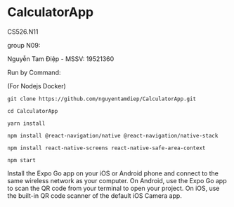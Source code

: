 # CalculatorApp

CS526.N11

group N09:

Nguyễn Tam Điệp - MSSV: 19521360

Run by Command:

(For Nodejs Docker)

`git clone https://github.com/nguyentamdiep/CalculatorApp.git`

`cd CalculatorApp`

`yarn install`

`npm install @react-navigation/native @react-navigation/native-stack`

`npm install react-native-screens react-native-safe-area-context`

`npm start`

Install the Expo Go app on your iOS or Android phone and connect to the same wireless network as your computer. On Android, use the Expo Go app to scan the QR code from your terminal to open your project. On iOS, use the built-in QR code scanner of the default iOS Camera app.
